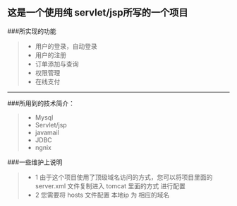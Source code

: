## 这是一个使用纯 servlet/jsp所写的一个项目
###所实现的功能
>* 用户的登录，自动登录
>* 用户的注册
>* 订单添加与查询
>* 权限管理 
>* 在线支付

---
###所用到的技术简介：  
>* Mysql
>* Servlet/jsp
>* javamail
>* JDBC
>* ngnix

###一些维护上说明
>* 1 由于这个项目使用了顶级域名访问的方式，您可以将项目里面的 server.xml 文件复制进入 tomcat 里面的方式 进行配置 
>* 2 您需要将 hosts 文件配置 本地ip 为 相应的域名
